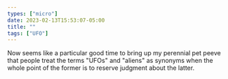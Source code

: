 ```yaml
---
types: ["micro"]
date: 2023-02-13T15:53:07-05:00
title: ""
tags: ["UFO"]
---
```

Now seems like a particular good time to bring up my perennial pet peeve that people treat the terms "UFOs" and "aliens" as synonyms when the whole point of the former is to reserve judgment about the latter.
